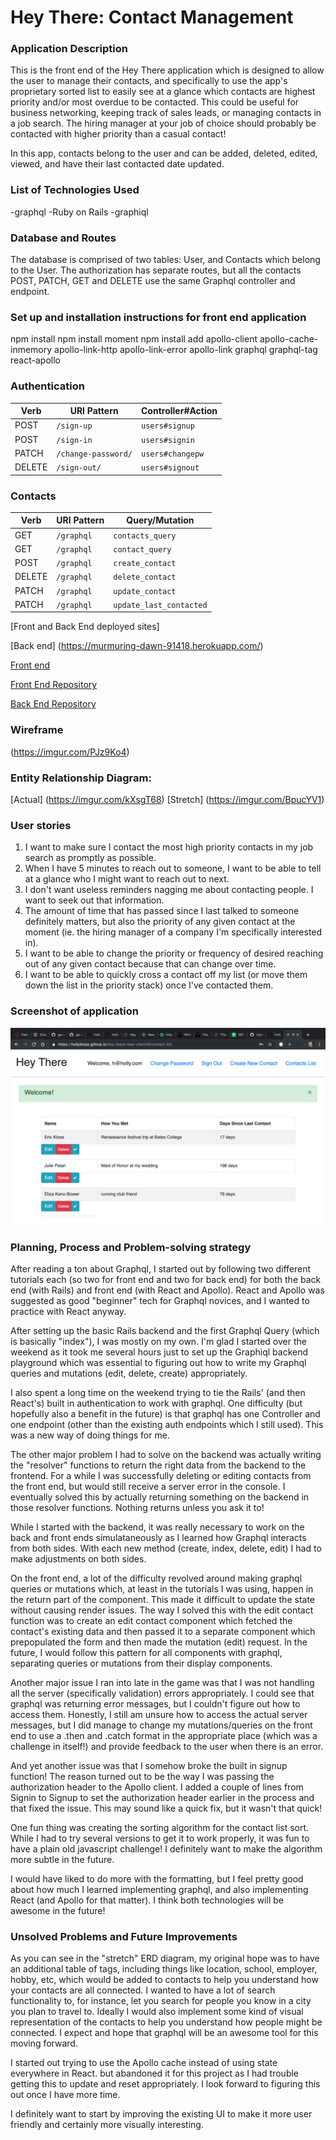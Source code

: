 # Hey There: Contact Management

### Application Description
This is the front end of the Hey There application which is designed to allow the user to manage their contacts, and specifically to use the app's proprietary sorted list to easily see at a glance which contacts are highest priority and/or most overdue to be contacted. This could be useful for business networking, keeping track of sales leads, or managing contacts in a job search. The hiring manager at your job of choice should probably be contacted with higher priority than a casual contact!

In this app, contacts belong to the user and can be added, deleted, edited, viewed,
and have their last contacted date updated.

### List of Technologies Used
-graphql
-Ruby on Rails
-graphiql

### Database and Routes
The database is comprised of two tables: User, and Contacts which belong to the User.
The authorization has separate routes, but all the contacts POST, PATCH, GET and
DELETE use the same Graphql controller and endpoint.

### Set up and installation instructions for front end application
npm install
npm install moment
npm install add apollo-client apollo-cache-inmemory apollo-link-http apollo-link-error apollo-link graphql graphql-tag react-apollo

### Authentication

  | Verb   | URI Pattern            | Controller#Action |
  |--------|------------------------|-------------------|
  | POST   | `/sign-up`             | `users#signup`    |
  | POST   | `/sign-in`             | `users#signin`    |
  | PATCH  | `/change-password/`    | `users#changepw`  |
  | DELETE | `/sign-out/`           | `users#signout`   |

### Contacts

  | Verb   | URI Pattern            | Query/Mutation    |
  |--------|------------------------|-------------------|
  | GET    | `/graphql`             | `contacts_query`  |
  | GET    | `/graphql`             | `contact_query`   |
  | POST   | `/graphql`             | `create_contact`  |
  | DELETE | `/graphql`             | `delete_contact`  |
  | PATCH  | `/graphql`             | `update_contact`  |
  | PATCH  |  `/graphql`            | `update_last_contacted` |

  [Front and Back End deployed sites]

  [Back end] (https://murmuring-dawn-91418.herokuapp.com/)

  [Front end](https://hollyklose.github.io/hey-there-new-client/)



  [Front End Repository](https://hollyklose.github.io/hey-there-new-client/)

  [Back End Repository](https://github.com/hollyklose/Hey-There-Rails-API)

  ### Wireframe

  (https://imgur.com/PJz9Ko4)

  ### Entity Relationship Diagram:

[Actual] (https://imgur.com/kXsgT68)
[Stretch] (https://imgur.com/BpucYV1)

### User stories

1. I want to make sure I contact the most high priority contacts in my job search
as promptly as possible.
2. When I have 5 minutes to reach out to someone, I want to be able to tell at a glance
who I might want to reach out to next.
3. I don't want useless reminders nagging me about contacting people. I want to seek out
that information.
4. The amount of time that has passed since I last talked to someone definitely matters,
but also the priority of any given contact at the moment (ie. the hiring manager of a
company I'm specifically interested in).
5. I want to be able to change the priority or frequency of desired reaching out of
any given contact because that can change over time.
6. I want to be able to quickly cross a contact off my list (or move them down the list
in the priority stack) once I've contacted them.

### Screenshot of application

![ERD](./hey-there-screenshot.png)

### Planning, Process and Problem-solving strategy

After reading a ton about Graphql, I started out by following two different tutorials each (so two for front end and two for back end) for both the back end (with Rails) and front end (with React and Apollo). React and Apollo was suggested as good "beginner" tech for Graphql novices, and I wanted to practice with React anyway.

After setting up the basic Rails backend and the first Graphql Query (which is basically "index"), I was mostly on my own. I'm glad I started over the weekend as it took me several hours just to set up the Graphiql backend playground which was essential to figuring out how to write my Graphql queries and mutations (edit, delete, create) appropriately.

I also spent a long time on the weekend trying to tie the Rails' (and then React's) built in authentication to work with graphql. One difficulty (but hopefully also a benefit in the future) is that graphql has one Controller and one endpoint (other than the existing auth endpoints which I still used). This was a new way of doing things for me.

The other major problem I had to solve on the backend was actually writing the "resolver" functions to return the right data from the backend to the frontend. For a while I was successfully deleting or editing contacts from the front end, but would still receive a server error in the console. I eventually solved this by actually returning something on the backend in those resolver functions. Nothing returns unless you ask it to!

While I started with the backend, it was really necessary to work on the back and front ends simulataneously as I learned how Graphql interacts from both sides. With each new method (create, index, delete, edit) I had to make adjustments on both sides.

On the front end, a lot of the difficulty revolved around making graphql queries or mutations which, at least in the tutorials I was using, happen in the return part of the component. This made it difficult to update the state without causing render issues. The way I solved this with the edit contact function was to create an edit contact component which fetched the contact's existing data and then passed it to a separate component which prepopulated the form and then made the mutation (edit) request. In the future, I would follow this pattern for all components with graphql, separating queries or mutations from their display components.

Another major issue I ran into late in the game was that I was not handling all the server (specifically validation) errors appropriately. I could see that graphql was returning error messages, but I couldn't figure out how to access them. Honestly, I still am unsure how to access the actual server messages, but I did manage to change my mutations/queries on the front end to use a .then and .catch format in the appropriate place (which was a challenge in itself!) and provide feedback to the user when there is an error.

And yet another issue was that I somehow broke the built in signup function! The reason turned out to be the way I was passing the authorization header to the Apollo client. I added a couple of lines from Signin to Signup to set the authorization header earlier in the process and that fixed the issue. This may sound like a quick fix, but it wasn't that quick!

One fun thing was creating the sorting algorithm for the contact list sort. While I had
to try several versions to get it to work properly, it was fun to have a plain old
javascript challenge! I definitely want to make the algorithm more subtle in the future.

I would have liked to do more with the formatting, but I feel pretty good about how much I learned implementing graphql, and also implementing React (and Apollo for that matter). I think both technologies will be awesome in the future!

### Unsolved Problems and Future Improvements

As you can see in the "stretch" ERD diagram, my original hope was to have an additional table of tags, including things like location, school, employer, hobby, etc, which would be added to contacts to help you understand how your contacts are all connected. I wanted to have a lot of search functionality to, for instance, let you search for people you know in a city you plan to travel to. Ideally I would also implement some kind of visual representation of the contacts to help you understand how people might be connected. I expect and hope that graphql will be an awesome tool for this moving forward.

I started out trying to use the Apollo cache instead of using state everywhere in React. but abandoned it for this project as I had trouble getting this to update and reset appropriately. I look forward to figuring this out once I have more time.

I definitely want to start by improving the existing UI to make it more user friendly and
certainly more visually interesting.
